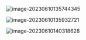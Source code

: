 ![image-20230610135744345](http://devyk.top/2022/202306101357385.png)

![image-20230610135932721](http://devyk.top/2022/202306101359607.png)

![image-20230610140318628](http://devyk.top/2022/202306101403603.png)